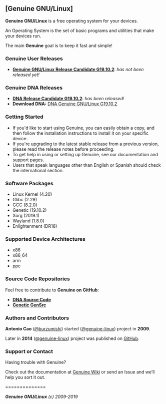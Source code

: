 ## [Genuine GNU/Linux]

**Genuine GNU/Linux** is a free operating system for your devices.

An Operating System is the set of basic programs and utilities that make your devices run.

The main **Genuine** goal is to keep it fast and simple!


### Genuine User Releases

* **[Genuine GNU/Linux Release Candidate G19.10.2](https://github.com/genuine-linux/genuine-dna/releases/tag/G19.10.1)**: _has not been released yet!_


### Genuine DNA Releases

 * **[DNA Release Candidate G19.10.2](https://github.com/genuine-linux/genuine-dna/releases/tag/G19.10.1)**: _has been released!_
 * **Download DNA:** [DNA Genuine GNU/Linux G19.10.2](https://github.com/genuine-linux/genuine-dna/archive/G19.10.1.tar.gz)


### Getting Started

 - If you'd like to start using Genuine, you can easily obtain a copy, and then follow the installation instructions to install it on your specific device.
 - If you're upgrading to the latest stable release from a previous version, please read the release notes before proceeding.
 - To get help in using or setting up Genuine, see our documentation and support pages.
 - Users that speak languages other than English or Spanish should check the international section.


### Software Packages

 - Linux Kernel (4.20)
 - Glibc (2.29)
 - GCC (8.2.0)
 - Genetic (19.10.2)
 - Xorg (2019.1)
 - Wayland (1.8.0)
 - Enlightenment (DR18)


### Supported Device Architectures

 - x86
 - x86_64
 - arm
 - ppc


### Source Code Repositories

Feel free to contribute to **Genuine on GitHub**:

* **[DNA Source Code](https://github.com/genuine-linux/genuine-dna)**
* **[Genetic GenSrc](https://github.com/genuine-linux/genetic-gensrc)**


### Authors and Contributors

**Antonio Cao** ([@burzumishi](https://github.com/burzumishi)) started ([@genuine-linux](https://github.com/genuine-linux)) project in **2009**.

Later in **2014** ([@genuine-linux](https://github.com/genuine-linux)) project was published on [GitHub](http://github.com).

### Support or Contact

Having trouble with Genuine?

Check out the documentation at [Genuine Wiki](https://github.com/genuine-linux/genuine/wiki) or send an Issue and we’ll help you sort it out.

==============

_**Genuine GNU/Linux** (c) 2009-2019_
